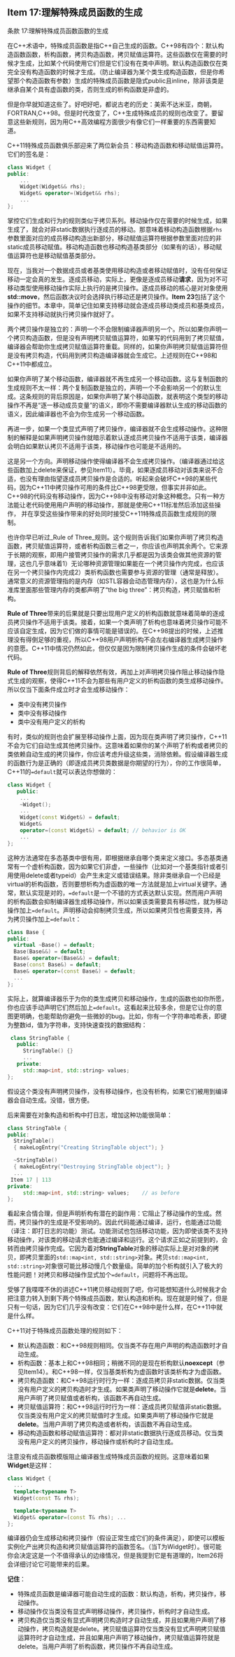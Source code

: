 ## Item 17:理解特殊成员函数的生成
条款 17:理解特殊成员函数函数的生成

在C++术语中，特殊成员函数是指C++自己生成的函数。C++98有四个：默认构造函数函数，析构函数，拷贝构造函数，拷贝赋值运算符。这些函数仅在需要的时候才生成，比如某个代码使用它们但是它们没有在类中声明。默认构造函数仅在类完全没有构造函数的时候才生成。（防止编译器为某个类生成构造函数，但是你希望那个构造函数有参数）生成的特殊成员函数是隐式public且inline，除非该类是继承自某个具有虚函数的类，否则生成的析构函数是非虚的。

但是你早就知道这些了。好吧好吧，都说古老的历史：美索不达米亚，商朝，FORTRAN,C++98。但是时代改变了，C++生成特殊成员的规则也改变了。要留意这些新规则，因为用C++高效编程方面很少有像它们一样重要的东西需要知道。

C++11特殊成员函数俱乐部迎来了两位新会员：移动构造函数和移动赋值运算符。它们的签名是：
```cpp
class Widget {
public:
	...
    Widget(Widget&& rhs);
    Widget& operator=(Widget&& rhs);
	... 
};
```
掌控它们生成和行为的规则类似于拷贝系列。移动操作仅在需要的时候生成，如果生成了，就会对非static数据执行逐成员的移动。那意味着移动构造函数根据`rhs`参数里面对应的成员移动构造出新部分，移动赋值运算符根据参数里面对应的非static成员移动赋值。移动构造函数也移动构造基类部分（如果有的话），移动赋值运算符也是移动赋值基类部分。

现在，当我对一个数据成员或者基类使用移动构造或者移动赋值时，没有任何保证移动一定会真的发生。逐成员移动，实际上，更像是逐成员移动**请求**，因为对不可移动类型使用移动操作实际上执行的是拷贝操作。逐成员移动的核心是对对象使用**std::move**，然后函数决议时会选择执行移动还是拷贝操作。**Item 23**包括了这个操作的细节。本章中，简单记住如果支持移动就会逐成员移动类成员和基类成员，如果不支持移动就执行拷贝操作就好了。

两个拷贝操作是独立的：声明一个不会限制编译器声明另一个。所以如果你声明一个拷贝构造函数，但是没有声明拷贝赋值运算符，如果写的代码用到了拷贝赋值，编译器会帮助你生成拷贝赋值运算符重载。同样的，如果你声明拷贝赋值运算符但是没有拷贝构造，代码用到拷贝构造编译器就会生成它。上述规则在C++98和C++11中都成立。

如果你声明了某个移动函数，编译器就不再生成另一个移动函数。这与复制函数的生成规则不太一样：两个复制函数是独立的，声明一个不会影响另一个的默认生成。这条规则的背后原因是，如果你声明了某个移动函数，就表明这个类型的移动操作不再是“逐一移动成员变量”的语义，即你不需要编译器默认生成的移动函数的语义，因此编译器也不会为你生成另一个移动函数。

再进一步，如果一个类显式声明了拷贝操作，编译器就不会生成移动操作。这种限制的解释是如果声明拷贝操作就暗示着默认逐成员拷贝操作不适用于该类，编译器会明白如果默认拷贝不适用于该类，移动操作也可能是不适用的。

这是另一个方向。声明移动操作使得编译器不会生成拷贝操作。（编译器通过给这些函数加上delete来保证，参见Item11）。毕竟，如果逐成员移动对该类来说不合适，也没有理由指望逐成员拷贝操作是合适的。听起来会破坏C++98的某些代码，因为C++11中拷贝操作可用的条件比C++98更受限，但事实并非如此。C++98的代码没有移动操作，因为C++98中没有移动对象这种概念。只有一种方法能让老代码使用用户声明的移动操作，那就是使用C++11标准然后添加这些操作， 并在享受这些操作带来的好处同时接受C++11特殊成员函数生成规则的限制。

也许你早已听过_Rule of Three_规则。这个规则告诉我们如果你声明了拷贝构造函数，拷贝赋值运算符，或者析构函数三者之一，你应该也声明其余两个。它来源于长期的观察，即用户接管拷贝操作的需求几乎都是因为该类会做其他资源的管理，这也几乎意味着1）无论哪种资源管理如果能在一个拷贝操作内完成，也应该在另一个拷贝操作内完成2）类析构函数也需要参与资源的管理（通常是释放）。通常意义的资源管理指的是内存（如STL容器会动态管理内存），这也是为什么标准库里面那些管理内存的类都声明了“the big three”：拷贝构造，拷贝赋值和析构。

**Rule of Three**带来的后果就是只要出现用户定义的析构函数就意味着简单的逐成员拷贝操作不适用于该类。接着，如果一个类声明了析构也意味着拷贝操作可能不应该自定生成，因为它们做的事情可能是错误的。在C++98提出的时候，上述推理没有得倒足够的重视，所以C++98用户声明析构不会左右编译器生成拷贝操作的意愿。C++11中情况仍然如此，但仅仅是因为限制拷贝操作生成的条件会破坏老代码。

**Rule of Three**规则背后的解释依然有效，再加上对声明拷贝操作阻止移动操作隐式生成的观察，使得C++11不会为那些有用户定义的析构函数的类生成移动操作。所以仅当下面条件成立时才会生成移动操作：

+ 类中没有拷贝操作
+ 类中没有移动操作
+ 类中没有用户定义的析构

有时，类似的规则也会扩展至移动操作上面，因为现在类声明了拷贝操作，C++11不会为它们自动生成其他拷贝操作。这意味着如果你的某个声明了析构或者拷贝的类依赖自动生成的拷贝操作，你应该考虑升级这些类，消除依赖。假设编译器生成的函数行为是正确的（即逐成员拷贝类数据是你期望的行为），你的工作很简单，C++11的`=default`就可以表达你想做的：
```cpp
class Widget {
   public:
	... 
	~Widget();
	...
	Widget(const Widget&) = default;
	Widget&
	operator=(const Widget&) = default; // behavior is OK
	... 
};
```
这种方法通常在多态基类中很有用，即根据继承自哪个类来定义接口。多态基类通常有一个虚析构函数，因为如果它们非虚，一些操作（比如对一个基类指针或者引用使用delete或者typeid）会产生未定义或错误结果。除非类继承自一个已经是virtual的析构函数，否则要想析构为虚函数的唯一方法就是加上virtual关键字。通常，默认实现是对的，`=default`是一个不错的方式表达默认实现。然而用户声明的析构函数会抑制编译器生成移动操作，所以如果该类需要具有移动性，就为移动操作加上`=default`。声明移动会抑制拷贝生成，所以如果拷贝性也需要支持，再为拷贝操作加上`=default`：
```cpp
class Base {
public:
  virtual ~Base() = default; 
  Base(Base&&) = default;
  Base& operator=(Base&&) = default;
  Base(const Base&) = default;
  Base& operator=(const Base&) = default;
  ... 
};
```
实际上，就算编译器乐于为你的类生成拷贝和移动操作，生成的函数也如你所愿，你也应该手动声明它们然后加上`=default`。这看起来比较多余，但是它让你的意图更明确，也能帮助你避免一些微妙的bug。比如，你有一个字符串哈希表，即键为整数id，值为字符串，支持快速查找的数据结构：
```cpp
 class StringTable {
   public:
     StringTable() {}
     ...                 
   private:
     std::map<int, std::string> values;
};
```
假设这个类没有声明拷贝操作，没有移动操作，也没有析构，如果它们被用到编译器会自动生成。没错，很方便。

后来需要在对象构造和析构中打日志，增加这种功能很简单：
```cpp
class StringTable {
public:
  StringTable()
  { makeLogEntry("Creating StringTable object"); }

  ~StringTable()
  { makeLogEntry("Destroying StringTable object"); }
  ...                                     
 Item 17 | 113
private:
     std::map<int, std::string> values;    // as before
};
```
看起来合情合理，但是声明析构有潜在的副作用：它阻止了移动操作的生成。然而，拷贝操作的生成是不受影响的。因此代码能通过编译，运行，也能通过功能（译注：即打日志的功能）测试。功能测试也包括移动功能，因为即使该类不支持移动操作，对该类的移动请求也能通过编译和运行。这个请求正如之前提到的，会转而由拷贝操作完成。它因为着对**StringTable**对象的移动实际上是对对象的拷贝，即拷贝里面的`std::map<int, std::string>`对象。拷贝`std::map<int, std::string>`对象很可能比移动慢几个数量级。简单的加个析构就引入了极大的性能问题！对拷贝和移动操作显式加个`=default`，问题将不再出现。

受够了我喋喋不休的讲述C++11拷贝移动规则了吧，你可能想知道什么时候我才会把注意力转入到剩下两个特殊成员函数，默认构造和析构。现在就是时候了，但是只有一句话，因为它们几乎没有改变：它们在C++98中是什么样，在C++11中就是什么样。

C++11对于特殊成员函数处理的规则如下：

+ 默认构造函数：和C++98规则相同。仅当类不存在用户声明的构造函数时才自动生成。
+ 析构函数：基本上和C++98相同；稍微不同的是现在析构默认**noexcept**（参见Item14）。和C++98一样，仅当基类析构为虚函数时该类析构才为虚函数。
+ 拷贝构造函数：和C++98运行时行为一样：逐成员拷贝非static数据。仅当类没有用户定义的拷贝构造时才生成。如果类声明了移动操作它就是**delete**。当用户声明了拷贝赋值或者析构，该函数不再自动生成。
+ 拷贝赋值运算符：和C++98运行时行为一样：逐成员拷贝赋值非static数据。仅当类没有用户定义的拷贝赋值时才生成。如果类声明了移动操作它就是**delete**。当用户声明了拷贝构造或者析构，该函数不再自动生成。
+ 移动构造函数和移动赋值运算符：都对非static数据执行逐成员移动。仅当类没有用户定义的拷贝操作，移动操作或析构时才自动生成。

注意没有成员函数模版阻止编译器生成特殊成员函数的规则。这意味着如果**Widget**是这样：
```cpp
class Widget {
  ...
  template<typename T>
  Widget(const T& rhs);

  template<typename T>
  Widget& operator=(const T& rhs); ...
};
```
编译器仍会生成移动和拷贝操作（假设正常生成它们的条件满足），即使可以模板实例化产出拷贝构造和拷贝赋值运算符的函数签名。（当T为Widget时）。很可能你会决定这是一个不值得承认的边缘情况，但是我提到它是有道理的，Item26将会详细讨论它可能带来的后果。

**记住**：
+ 特殊成员函数是编译器可能自动生成的函数：默认构造，析构，拷贝操作，移动操作。
+ 移动操作仅当类没有显式声明移动操作，拷贝操作，析构时才自动生成。
+ 拷贝构造仅当类没有显式声明拷贝构造时才自动生成，并且如果用户声明了移动操作，拷贝构造就是delete。拷贝赋值运算符仅当类没有显式声明拷贝赋值运算符时才自动生成，并且如果用户声明了移动操作，拷贝赋值运算符就是delete。当用户声明了析构函数，拷贝操作不再自动生成。
